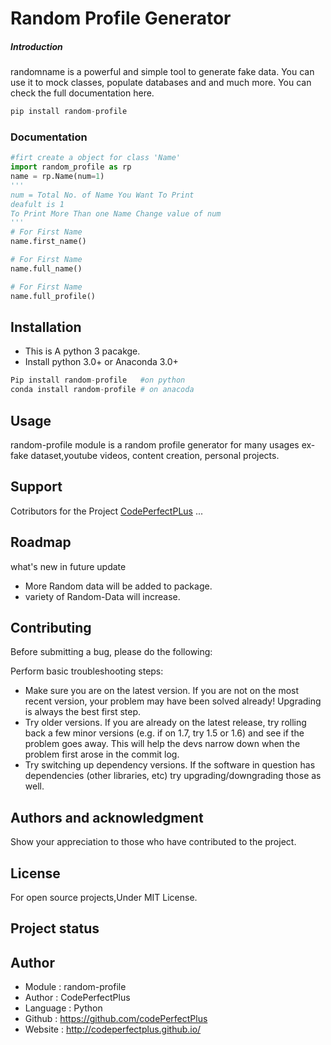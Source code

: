 # Random Profile Generator
##### Introduction
randomname is a powerful and simple tool to generate fake data. You can use it to mock classes, populate databases and and much more. You can check the full documentation here.

```python
pip install random-profile
```
### Documentation
```python
#firt create a object for class 'Name'
import random_profile as rp
name = rp.Name(num=1)
'''
num = Total No. of Name You Want To Print
deafult is 1
To Print More Than one Name Change value of num
'''
# For First Name
name.first_name()

# For First Name
name.full_name()

# For First Name
name.full_profile()
```
## Installation

- This is A python 3 pacakge.
- Install python 3.0+ or Anaconda 3.0+

```python
Pip install random-profile   #on python
conda install random-profile # on anacoda
```
## Usage
random-profile module is a random profile generator for many usages ex- fake dataset,youtube videos, content creation, personal projects.

## Support
Cotributors for the Project
[CodePerfectPLus](https://github.com/codePerfectPlus)
...

## Roadmap
what's new in future update
- More Random data will be added to package.
- variety of Random-Data will increase.

## Contributing
Before submitting a bug, please do the following:

Perform basic troubleshooting steps:

- Make sure you are on the latest version. If you are not on the most recent version, your problem may have been solved already! Upgrading is always the best first step.
- Try older versions. If you are already on the latest release, try rolling back a few minor versions (e.g. if on 1.7, try 1.5 or 1.6) and see if the problem goes away. This will help the devs narrow down when the problem first arose in the commit log.
- Try switching up dependency versions. If the software in question has dependencies (other libraries, etc) try upgrading/downgrading those as well.

## Authors and acknowledgment
Show your appreciation to those who have contributed to the project.

## License
For open source projects,Under MIT License.

## Project status

## Author
- Module : random-profile
- Author  : CodePerfectPlus
- Language : Python
- Github : https://github.com/codePerfectPlus
- Website : http://codeperfectplus.github.io/

